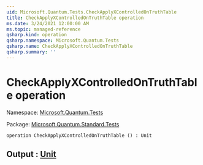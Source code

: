 ```yaml
---
uid: Microsoft.Quantum.Tests.CheckApplyXControlledOnTruthTable
title: CheckApplyXControlledOnTruthTable operation
ms.date: 3/24/2021 12:00:00 AM
ms.topic: managed-reference
qsharp.kind: operation
qsharp.namespace: Microsoft.Quantum.Tests
qsharp.name: CheckApplyXControlledOnTruthTable
qsharp.summary: ''
---
```


# CheckApplyXControlledOnTruthTable operation

Namespace: [Microsoft.Quantum.Tests](xref:Microsoft.Quantum.Tests)

Package: [Microsoft.Quantum.Standard.Tests](https://nuget.org/packages/Microsoft.Quantum.Standard.Tests)




```qsharp
operation CheckApplyXControlledOnTruthTable () : Unit
```


## Output : [Unit](xref:microsoft.quantum.lang-ref.unit)

